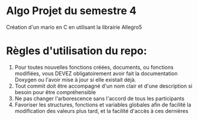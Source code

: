 # Algo Projet du semestre 4 
Création d'un mario en C en utilisant la librairie Allegro5


# Règles d'utilisation du repo:

1. Pour toutes nouvelles fonctions créées, documents, ou fonctions modifiées, vous DEVEZ obligatoirement avoir fait la documentation Doxygen ou l'avoir mise à jour si elle existait déjà.
2. Tout commit doit être accompagné d'un nom clair et d'une description si besoin pour être compréhensible
3. Ne pas changer l'arborescence sans l'accord de tous les participants
4. Favoriser les structures, fonctions et variables globales afin de facilité la modification des valeurs plus tard, et la facilité d'accès à ces dernières

